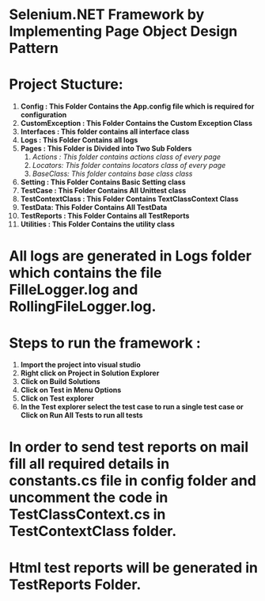 # Selenium.NET Framework by Implementing Page Object Design Pattern

# Project Stucture:
1. **Config : This Folder Contains the App.config file which is required for configuration**
2. **CustomException : This Folder Contains the Custom Exception Class**
3. **Interfaces : This folder contains all interface class**
4. **Logs : This Folder Contains all logs**
5. **Pages : This Folder is Divided into Two Sub Folders**
    1. *Actions : This folder contains actions class of every page*
    2. *Locators: This folder contains locators class of every page*
    3. *BaseClass: This folder contains base class class*
6. **Setting : This Folder Contains Basic Setting class**
8. **TestCase : This Folder Contains All Unittest class**
9. **TestContextClass : This Folder Contains TextClassContext Class**
10. **TestData: This Folder Contains All TestData**
11. **TestReports : This Folder Contains all TestReports**
12. **Utilities : This Folder Contains the utility class**

# All logs are generated in Logs folder which contains the file FilleLogger.log and RollingFileLogger.log.

# Steps to run the framework :
1. **Import the project into visual studio**
2. **Right click on Project in Solution Explorer**
3. **Click on Build Solutions**
4. **Click on Test in Menu Options**
5. **Click on Test explorer**
6. **In the Test explorer select the test case to run a single test case or Click on Run All Tests to run all tests**

# In order to send test reports on mail fill all required details in constants.cs file in config folder and uncomment the code in TestClassContext.cs in TestContextClass folder.

# Html test reports will be generated in TestReports Folder.
